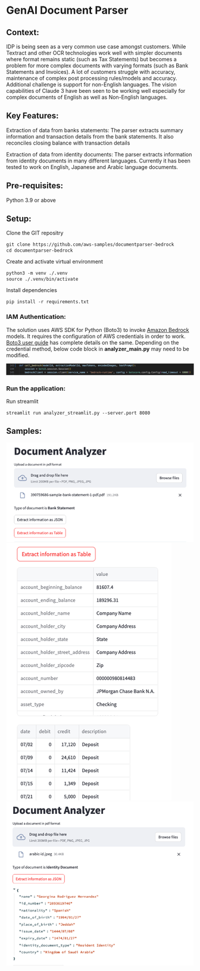 
# GenAI Document Parser


## Context: 
IDP is being seen as a very common use case amongst customers. While Textract and other OCR technologies work well with simpler documents where format remains static (such as Tax Statements) but becomes a problem for more complex documents with varying formats (such as Bank Statements and Invoices). A lot of customers struggle with accuracy, maintenance of complex post processing rules/models and accuracy. Additional challenge is support for non-English languages. The vision capabilities of Claude 3 have been seen to be working well especially for complex documents of English as well as Non-English languages.
 
 
## Key Features:
Extraction of data from banks statements: The parser extracts summary information and transaction details from the bank statements. It also reconciles closing balance with transaction details

Extraction of data from identity documents: The parser extracts information from identity documents in many different languages. Currently it has been tested to work on English, Japanese and Arabic language documents.


## Pre-requisites:
Python 3.9 or above


## Setup:
Clone the GIT repositry

```
git clone https://github.com/aws-samples/documentparser-bedrock
cd documentparser-bedrock
```

Create and activate virtual environment  
```
python3 -m venv ./.venv
source ./.venv/bin/activate
```

Install dependencies
```
pip install -r requirements.txt
```


### IAM Authentication:
The solution uses AWS SDK for Python (Boto3) to invoke [Amazon Bedrock](https://aws.amazon.com/bedrock/) models. It requires the configuration of AWS credentials in order to work. [Boto3 user guide](https://boto3.amazonaws.com/v1/documentation/api/latest/guide/credentials.html) has complete details on the same. Depending on the credential method, below code block in **analyzer_main.py** may need to be modified.

![ImageIAMAuth](/static/boto3-credentials.png)


### Run the application:
Run streamlit
```
streamlit run analyzer_streamlit.py --server.port 8080
```


## Samples:
![Image1](/static/extraction-screenshot1.png)
![Image2](/static/extraction-screenshot2.png)
![Image3](/static/extraction-screenshot3.png)
